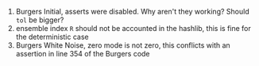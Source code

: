 1. Burgers Initial, asserts were disabled. Why aren't they working? Should `tol` be bigger?
2. ensemble index `R` should not be accounted in the hashlib, this is fine for the deterministic case
3. Burgers White Noise, zero mode is not zero, this conflicts with an assertion in line 354 of the Burgers code